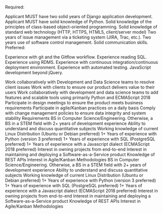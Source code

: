 Required:

Applicant MUST have two solid years of Django application development.
Applicant MUST have solid knowledge of Python.
Solid knowledge of the principles of class-based object-oriented programming.
Solid knowledge of standard web technology (HTTP, HTTPS, HTML5, client/server model)
Two years of issue management via a ticketing system (JIRA, Trac, etc.).
Two years use of software control management.
Solid communication skills.
Preferred:

Experience with git and the Gitflow workflow.
Experience reading SQL.
Experience using RDMS.
Experience with continuous integration/continuous deployment environment.
Experience with automated testing.
JavaScript development beyond jQuery.

Work collaboratively with Development and Data Science teams to resolve client issues
Work with clients to ensure our product delivers value to their users
Work collaboratively with development and data science teams to add features and scalable tools using primarily Python and ECMAScript 2018
Participate in design meetings to ensure the product meets business requirements
Participate in agile/Kanban practices on a daily basis
Comply with change management policies to ensure data integrity and system stability
Requirements
BS in Computer Science/Engineering. Otherwise, a BS in a STEM field with 2+ years of development experience
Ability to understand and discuss quantitative subjects
Working knowledge of current Linux Distribution (Ubuntu or Debian preferred)
1+ Years of experience with Python (version 3 preferred)
1+ Years of experience with SQL (PostgreSQL preferred)
1+ Years of experience with a Javascript dialect (ECMAScript 2018 preferred)
Interest in owning projects from end-to-end
Interest in maintaining and deploying a Software-as-a-Service product
Knowledge of REST APIs
Interest in Agile/Kanban Methodologies
BS in Computer Science/Engineering. Otherwise, a BS in a STEM field with 2+ years of development experience
Ability to understand and discuss quantitative subjects
Working knowledge of current Linux Distribution (Ubuntu or Debian preferred)
1+ Years of experience with Python (version 3 preferred)
1+ Years of experience with SQL (PostgreSQL preferred)
1+ Years of experience with a Javascript dialect (ECMAScript 2018 preferred)
Interest in owning projects from end-to-end
Interest in maintaining and deploying a Software-as-a-Service product
Knowledge of REST APIs
Interest in Agile/Kanban Methodologies